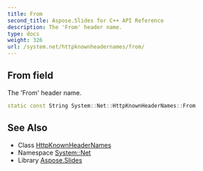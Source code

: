 ```yaml
---
title: From
second_title: Aspose.Slides for C++ API Reference
description: The 'From' header name.
type: docs
weight: 326
url: /system.net/httpknownheadernames/from/
---
```

## From field


The 'From' header name.

```cpp
static const String System::Net::HttpKnownHeaderNames::From
```

## See Also

* Class [HttpKnownHeaderNames](../)
* Namespace [System::Net](../../)
* Library [Aspose.Slides](../../../)